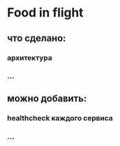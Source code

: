 # Food in flight

## что сделано:

### архитектура

### ...

## можно добавить:

### healthcheck каждого сервиса

### ...

